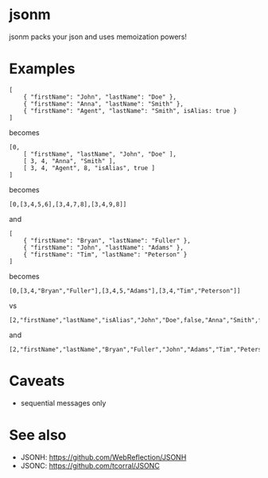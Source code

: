 # jsonm

jsonm packs your json and uses memoization powers!

# Examples

```
[
    { "firstName": "John", "lastName": "Doe" },
    { "firstName": "Anna", "lastName": "Smith" },
    { "firstName": "Agent", "lastName": "Smith", isAlias: true }
]
```

becomes

```
[0,
    [ "firstName", "lastName", "John", "Doe" ],
    [ 3, 4, "Anna", "Smith" ],
    [ 3, 4, "Agent", 8, "isAlias", true ]
]
```

becomes

```
[0,[3,4,5,6],[3,4,7,8],[3,4,9,8]]
```

and


```
[
    { "firstName": "Bryan", "lastName": "Fuller" },
    { "firstName": "John", "lastName": "Adams" },
    { "firstName": "Tim", "lastName": "Peterson" }
]
```

becomes

```
[0,[3,4,"Bryan","Fuller"],[3,4,5,"Adams"],[3,4,"Tim","Peterson"]]
```


vs

```
[2,"firstName","lastName","isAlias","John","Doe",false,"Anna","Smith",false,"Agent","Smith",true]
```

and

```
[2,"firstName","lastName","Bryan","Fuller","John","Adams","Tim","Peterson"]
```

# Caveats

- sequential messages only

# See also

- JSONH: https://github.com/WebReflection/JSONH
- JSONC: https://github.com/tcorral/JSONC